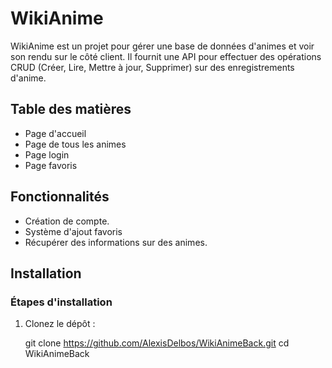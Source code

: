 # WikiAnime

WikiAnime est un projet pour gérer une base de données d'animes et voir son rendu sur le côté client. 
Il fournit une API pour effectuer des opérations CRUD (Créer, Lire, Mettre à jour, Supprimer) sur des enregistrements d'anime.


## Table des matières

- Page d'accueil
- Page de tous les animes
- Page login
- Page favoris

## Fonctionnalités

- Création de compte.
- Système d'ajout favoris
- Récupérer des informations sur des animes.

## Installation

### Étapes d'installation

1. Clonez le dépôt :
   
   git clone https://github.com/AlexisDelbos/WikiAnimeBack.git
   cd WikiAnimeBack

